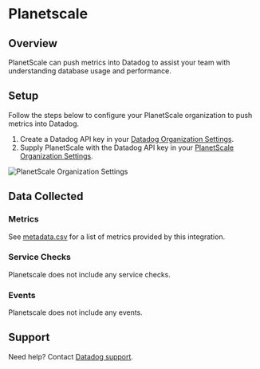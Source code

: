 # Planetscale

## Overview

PlanetScale can push metrics into Datadog to assist your team with understanding database usage and performance.

## Setup

Follow the steps below to configure your PlanetScale organization to push metrics into Datadog.

1. Create a Datadog API key in your [Datadog Organization Settings][1].
2. Supply PlanetScale with the Datadog API key in your [PlanetScale Organization Settings][2].

![PlanetScale Organization Settings][3]

## Data Collected

### Metrics

See [metadata.csv][5] for a list of metrics provided by this integration.

### Service Checks

Planetscale does not include any service checks.

### Events

Planetscale does not include any events.

## Support

Need help? Contact [Datadog support][4].

[1]: https://app.datadoghq.com/organization-settings/api-keys
[2]: https://app.planetscale.com/settings/integrations
[3]: https://raw.githubusercontent.com/DataDog/integrations-extras/master/planetscale/images/planetscale.png
[4]: https://docs.datadoghq.com/help/
[5]: https://github.com/DataDog/integrations-extras/blob/master/planetscale/metadata.csv

